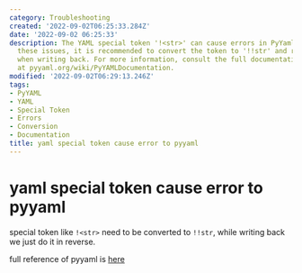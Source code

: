```yaml
---
category: Troubleshooting
created: '2022-09-02T06:25:33.284Z'
date: '2022-09-02 06:25:33'
description: The YAML special token '!<str>' can cause errors in PyYaml. To avoid
  these issues, it is recommended to convert the token to '!!str' and revert the change
  when writing back. For more information, consult the full documentation available
  at pyyaml.org/wiki/PyYAMLDocumentation.
modified: '2022-09-02T06:29:13.246Z'
tags:
- PyYAML
- YAML
- Special Token
- Errors
- Conversion
- Documentation
title: yaml special token cause error to pyyaml
---
```


# yaml special token cause error to pyyaml

special token like `!<str>` need to be converted to `!!str`, while writing back we just do it in reverse.

full reference of pyyaml is [here](https://pyyaml.org/wiki/PyYAMLDocumentation)
